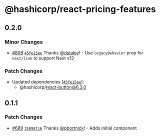 # @hashicorp/react-pricing-features

## 0.2.0

### Minor Changes

- [#808](https://github.com/hashicorp/react-components/pull/808) [`45fe15ee`](https://github.com/hashicorp/react-components/commit/45fe15eec86e09d324624b0398e81edd92b3af37) Thanks [@dstaley](https://github.com/dstaley)! - Use `legacyBehavior` prop for `next/link` to support Next v13

### Patch Changes

- Updated dependencies [[`45fe15ee`](https://github.com/hashicorp/react-components/commit/45fe15eec86e09d324624b0398e81edd92b3af37)]:
  - @hashicorp/react-button@6.3.0

## 0.1.1

### Patch Changes

- [#689](https://github.com/hashicorp/react-components/pull/689) [`35898fc6`](https://github.com/hashicorp/react-components/commit/35898fc67d723a708e94a3b08a389d47fd826cda) Thanks [@pbortnick](https://github.com/pbortnick)! - Adds initial <PricingFeatures /> component
